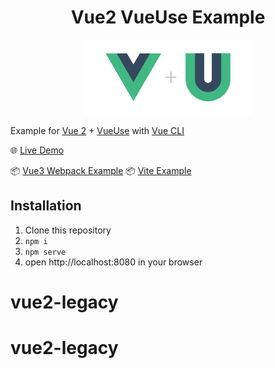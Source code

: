 <h1 align='center'>Vue2 VueUse Example</h1>

<p align='center'>
<img src='./src/logo.svg' height='120'/>
</p>


Example for [Vue 2](https://vuejs.org/) + [VueUse](https://github.com/antfu/vueuse) with [Vue CLI](https://cli.vuejs.org/)

🌐 [Live Demo](https://vueuse-vue2-example.netlify.app/)

📦 [Vue3 Webpack Example](https://github.com/antfu/vueuse-next-example)
📦 [Vite Example](https://github.com/antfu/vite-vueuse-starter)

## Installation

1. Clone this repository
2. `npm i`
3. `npm serve`
4.  open http://localhost:8080 in your browser
# vue2-legacy
# vue2-legacy
